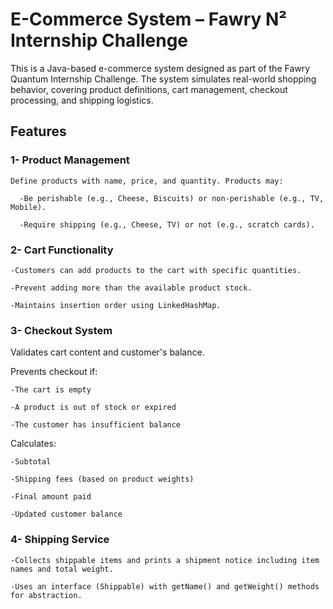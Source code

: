 # E-Commerce System – Fawry N² Internship Challenge
This is a Java-based e-commerce system designed as part of the Fawry Quantum Internship Challenge. The system simulates real-world shopping behavior, covering product definitions, cart management, checkout processing, and shipping logistics.
## Features
### 1- Product Management
    Define products with name, price, and quantity. Products may:

      -Be perishable (e.g., Cheese, Biscuits) or non-perishable (e.g., TV, Mobile).

      -Require shipping (e.g., Cheese, TV) or not (e.g., scratch cards).
### 2- Cart Functionality
    -Customers can add products to the cart with specific quantities.
    
    -Prevent adding more than the available product stock.
    
    -Maintains insertion order using LinkedHashMap.
### 3- Checkout System
Validates cart content and customer's balance.

Prevents checkout if:
    
    -The cart is empty
    
    -A product is out of stock or expired
    
    -The customer has insufficient balance
Calculates:

    -Subtotal
    
    -Shipping fees (based on product weights)
    
    -Final amount paid
    
    -Updated customer balance
### 4- Shipping Service

    -Collects shippable items and prints a shipment notice including item names and total weight.
    
    -Uses an interface (Shippable) with getName() and getWeight() methods for abstraction.


